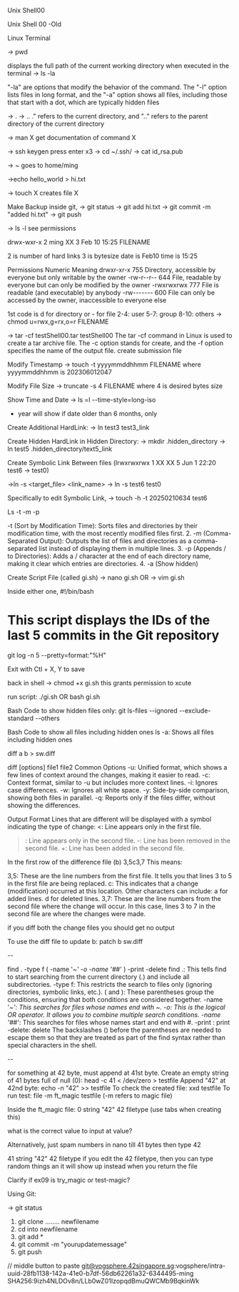 Unix Shell00


Unix Shell 00 -Old

Linux Terminal

-> pwd

displays the full path of the current working directory when executed in the terminal
-> ls -la

"-la" are options that modify the behavior of the command. The "-l" option lists files in long format, and the "-a" option shows all files, including those that start with a dot, which are typically hidden files

-> .
-> ..
." refers to the current directory, and ".." refers to the parent directory of the current directory

-> man X
get documentation of command X

-> ssh keygen
press enter x3
-> cd ~/.ssh/
-> cat id_rsa.pub

-> ~ 
goes to home/ming

->echo hello_world > hi.txt

-> touch X
creates file X

Make Backup
inside git,
-> git status
-> git add hi.txt
-> git commit -m "added hi.txt"
-> git push

-> ls -l
see permissions 

drwx-wxr-x 2  ming XX 3 Feb 10 15:25 FILENAME

2 is number of hard links
3 is bytesize
date is Feb10
time is 15:25

Permissions	Numeric	Meaning
drwxr-xr-x	755	Directory, accessible by everyone but only writable by the owner
-rw-r--r--	644	File, readable by everyone but can only be modified by the owner
-rwxrwxrwx	777	File is readable (and executable) by anybody
-rw-------	600	File can only be accessed by the owner, inaccessible to everyone else

1st code is d for directory or - for file
2-4: user
5-7: group
8-10: others
-> chmod u=rwx,g=rx,o=r FILENAME

-> 	tar -cf testShell00.tar testShell00
The tar -cf command in Linux is used to create a tar archive file. The -c option stands for create, and the -f option specifies the name of the output file.
create submission file


Modify Timestamp
-> touch -t yyyymmddhhmm FILENAME
where yyyymmddhhmm  is  202306012047

Modify File Size
-> truncate -s 4 FILENAME
where 4 is desired bytes size

Show Time and Date
-> ls =l --time-style=long-iso
- year will show if date older than 6 months, only 


Create Additional HardLink:
-> ln test3 test3_link

Create Hidden HardLink in Hidden Directory:
->  mkdir .hidden_directory
-> ln test5 .hidden_directory/text5_link

Create Symbolic Link Between files (lrwxrwxrwx 1 XX XX 5 Jun 1 22:20 test6 -> test0)

->ln -s <target_file> <link_name>
-> ln -s test6 test0

Specifically to edit Symbolic Link,
-> touch -h -t  20250210634 test6

Ls -t -m -p

-t (Sort by Modification Time):
Sorts files and directories by their modification time, with the most recently modified files first.
2. -m (Comma-Separated Output):
Outputs the list of files and directories as a comma-separated list instead of displaying them in multiple lines.
3. -p (Appends / to Directories):
Adds a / character at the end of each directory name, making it clear which entries are directories.
4. -a (Show hidden)



Create Script File (called gi.sh)
-> nano gi.sh
OR
-> vim gi.sh

Inside either one,
#!/bin/bash
# This script displays the IDs of the last 5 commits in the Git repository
git log -n 5 --pretty=format:"%H"

Exit with Ctl + X, Y to save

back in shell
-> chmod +x gi.sh
this  grants permission to xcute

run script:
./gi.sh OR bash gi.sh

Bash Code to show hidden files only:
git ls-files --ignored --exclude-standard --others

Bash Code to show all files including hidden ones
ls -a: Shows all files including hidden ones



diff a b > sw.diff

diff [options] file1 file2
Common Options
-u: Unified format, which shows a few lines of context around the changes, making it easier to read.
-c: Context format, similar to -u but includes more context lines.
-i: Ignores case differences.
-w: Ignores all white space.
-y: Side-by-side comparison, showing both files in parallel.
-q: Reports only if the files differ, without showing the differences.

Output Format
Lines that are different will be displayed with a symbol indicating the type of change:
<: Line appears only in the first file.
>: Line appears only in the second file.
-: Line has been removed in the second file.
+: Line has been added in the second file.

In the first row of the difference file (b)
3,5c3,7
This means:

3,5: These are the line numbers from the first file. It tells you that lines 3 to 5 in the first file are being replaced.
c: This indicates that a change (modification) occurred at this location. Other characters can include:
a for added lines.
d for deleted lines.
3,7: These are the line numbers from the second file where the change will occur. In this case, lines 3 to 7 in the second file are where the changes were made.

if you diff both the change files you should get no output

To use the diff file to update b:
patch b sw.diff

--

find . -type f \( -name '*~' -o -name '#*#' \) -print -delete
find .: This tells find to start searching from the current directory (.) and include all subdirectories.
-type f: This restricts the search to files only (ignoring directories, symbolic links, etc.).
\( and \): These parentheses group the conditions, ensuring that both conditions are considered together.
-name '*~': This searches for files whose names end with ~.
-o: This is the logical OR operator. It allows you to combine multiple search conditions.
-name '#*#': This searches for files whose names start and end with #.
-print : print
-delete: delete
The backslashes (\) before the parentheses are needed to escape them so that they are treated as part of the find syntax rather than special characters in the shell.

--

for something at 42 byte, must append at 41st byte.
Create an empty string of 41 bytes full of null (0):
head -c 41 < /dev/zero > testfile
Append "42" at 42nd byte:
echo -n "42" >> testfile
To check the created file:
xxd testfile
To run test:
file -m ft_magic testfile
(-m refers to magic file)

Inside the ft_magic file:
0   string      "42"	42 filetype
<offset> <data type>  <value><filetype>
(use tabs when creating this)

what is the correct value to input at value?

Alternatively, just spam numbers in nano till 41 bytes then type 42

41 	string	"42"	42 filetype
if you edit the 42 filetype, then you can type random things an it will show up instead when you return the file


Clarify if ex09 is try_magic or test-magic?




Using Git:

-> git status

1) git clone ........ newfilename
2) cd into newfilename
3) git add *
4) git commit -m "yourupdatemessage"
5) git push









// middle button to paste
git@vogsphere.42singapore.sg:vogsphere/intra-uuid-28fb1138-142a-41e0-b7df-56db62261a32-6344495-ming
SHA256:9izh4NLDOv8n/LLb0wZ01IzopqdBmuQWCMb9BqkinWk
